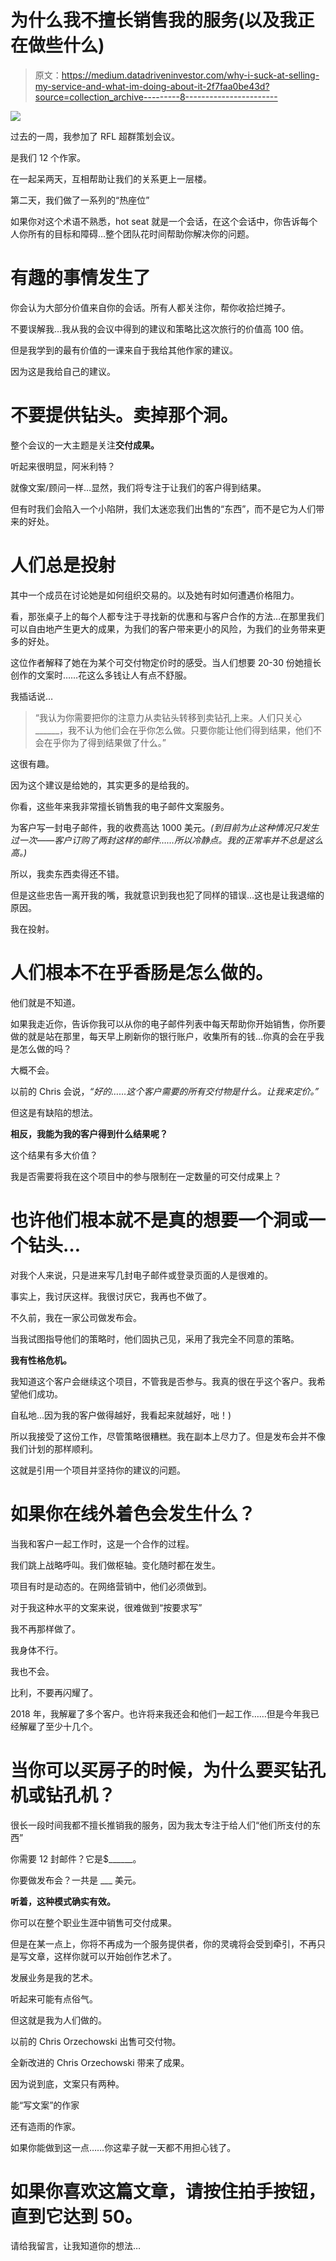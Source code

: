 # 为什么我不擅长销售我的服务(以及我正在做些什么)

> 原文：<https://medium.datadriveninvestor.com/why-i-suck-at-selling-my-service-and-what-im-doing-about-it-2f7faa0be43d?source=collection_archive---------8----------------------->

![](img/a7e3f6ce3795bf01c3e57bbd2042b286.png)

过去的一周，我参加了 RFL 超群策划会议。

是我们 12 个作家。

在一起呆两天，互相帮助让我们的关系更上一层楼。

第二天，我们做了一系列的“热座位”

如果你对这个术语不熟悉，hot seat 就是一个会话，在这个会话中，你告诉每个人你所有的目标和障碍…整个团队花时间帮助你解决你的问题。

# 有趣的事情发生了

你会认为大部分价值来自你的会话。所有人都关注你，帮你收拾烂摊子。

不要误解我…我从我的会议中得到的建议和策略比这次旅行的价值高 100 倍。

但是我学到的最有价值的一课来自于我给其他作家的建议。

因为这是我给自己的建议。

# 不要提供钻头。卖掉那个洞。

整个会议的一大主题是关注**交付成果。**

听起来很明显，阿米利特？

就像文案/顾问一样…显然，我们将专注于让我们的客户得到结果。

但有时我们会陷入一个小陷阱，我们太迷恋我们出售的“东西”，而不是它为人们带来的好处。

# 人们总是投射

其中一个成员在讨论她是如何组织交易的。以及她有时如何遭遇价格阻力。

看，那张桌子上的每个人都专注于寻找新的优惠和与客户合作的方法…在那里我们可以自由地产生更大的成果，为我们的客户带来更小的风险，为我们的业务带来更多的好处。

这位作者解释了她在为某个可交付物定价时的感受。当人们想要 20-30 份她擅长创作的文案时……花这么多钱让人有点不舒服。

我插话说…

> “我认为你需要把你的注意力从卖钻头转移到卖钻孔上来。人们只关心 ______，我不认为他们会在乎你怎么做。只要你能让他们得到结果，他们不会在乎你为了得到结果做了什么。”

这很有趣。

因为这个建议是给她的，其实更多的是给我的。

你看，这些年来我非常擅长销售我的电子邮件文案服务。

为客户写一封电子邮件，我的收费高达 1000 美元。*(到目前为止这种情况只发生过一次——客户订购了两封这样的邮件……所以冷静点。我的正常率并不总是这么高。)*

所以，我卖东西卖得还不错。

但是这些忠告一离开我的嘴，我就意识到我也犯了同样的错误…这也是让我退缩的原因。

我在投射。

# 人们根本不在乎香肠是怎么做的。

他们就是不知道。

如果我走近你，告诉你我可以从你的电子邮件列表中每天帮助你开始销售，你所要做的就是站在那里，每天早上刷新你的银行账户，收集所有的钱…你真的会在乎我是怎么做的吗？

大概不会。

以前的 Chris 会说，*“好的……这个客户需要的所有交付物是什么。让我来定价。”*

但这是有缺陷的想法。

**相反，我能为我的客户得到什么结果呢？**

这个结果有多大价值？

我是否需要将我在这个项目中的参与限制在一定数量的可交付成果上？

# 也许他们根本就不是真的想要一个洞或一个钻头…

对我个人来说，只是进来写几封电子邮件或登录页面的人是很难的。

事实上，我讨厌这样。我很讨厌它，我再也不做了。

不久前，我在一家公司做发布会。

当我试图指导他们的策略时，他们固执己见，采用了我完全不同意的策略。

**我有性格危机。**

我知道这个客户会继续这个项目，不管我是否参与。我真的很在乎这个客户。我希望他们成功。

自私地…因为我的客户做得越好，我看起来就越好，咄！)

所以我接受了这份工作，尽管策略很糟糕。我在副本上尽力了。但是发布会并不像我们计划的那样顺利。

这就是引用一个项目并坚持你的建议的问题。

# 如果你在线外着色会发生什么？

当我和客户一起工作时，这是一个合作的过程。

我们跳上战略呼叫。我们做枢轴。变化随时都在发生。

项目有时是动态的。在网络营销中，他们必须做到。

对于我这种水平的文案来说，很难做到“按要求写”

我不再那样做了。

我身体不行。

我也不会。

比利，不要再闪耀了。

2018 年，我解雇了多个客户。也许将来我还会和他们一起工作……但是今年我已经解雇了至少十几个。

# 当你可以买房子的时候，为什么要买钻孔机或钻孔机？

很长一段时间我都不擅长推销我的服务，因为我太专注于给人们“他们所支付的东西”

你需要 12 封邮件？它是$______。

你要做发布会？一共是 ___ 美元。

**听着，这种模式确实有效。**

你可以在整个职业生涯中销售可交付成果。

但是在某一点上，你将不再成为一个服务提供者，你的灵魂将会受到牵引，不再只是写文章，这样你就可以开始创作艺术了。

发展业务是我的艺术。

听起来可能有点俗气。

但这就是我为人们做的。

以前的 Chris Orzechowski 出售可交付物。

全新改进的 Chris Orzechowski 带来了成果。

因为说到底，文案只有两种。

能“写文案”的作家

还有造雨的作家。

如果你能做到这一点……你这辈子就一天都不用担心钱了。

# 如果你喜欢这篇文章，请按住拍手按钮，直到它达到 50。

请给我留言，让我知道你的想法…
